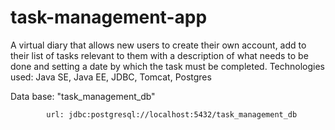 # task-management-app
A virtual diary that allows new users to create their own account, add to their list of tasks relevant to them with a description of what needs to be done and setting a date by which the task must be completed. Technologies used: Java SE, Java EE, JDBC, Tomcat, Postgres  

Data base: "task_management_db"  

            url: jdbc:postgresql://localhost:5432/task_management_db
